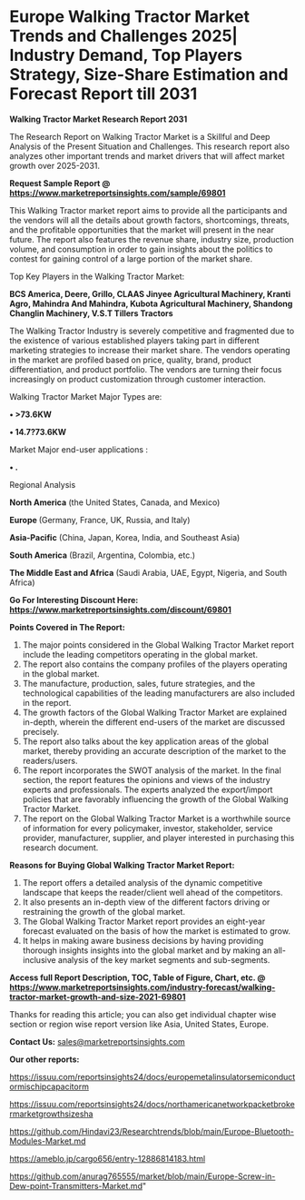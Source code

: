 # Europe Walking Tractor Market Trends and Challenges 2025| Industry Demand, Top Players Strategy, Size-Share Estimation and Forecast Report till 2031

<strong>Walking Tractor Market Research Report 2031</strong>

The Research Report on Walking Tractor Market is a Skillful and Deep Analysis of the Present Situation and Challenges. This research report also analyzes other important trends and market drivers that will affect market growth over 2025-2031.

<strong>Request Sample Report @ <a href=https://www.marketreportsinsights.com/sample/69801>https://www.marketreportsinsights.com/sample/69801</a></strong>

This Walking Tractor market report aims to provide all the participants and the vendors will all the details about growth factors, shortcomings, threats, and the profitable opportunities that the market will present in the near future. The report also features the revenue share, industry size, production volume, and consumption in order to gain insights about the politics to contest for gaining control of a large portion of the market share.

Top Key Players in the Walking Tractor Market:

<strong>BCS America, Deere, Grillo, CLAAS Jinyee Agricultural Machinery, Kranti Agro, Mahindra And Mahindra, Kubota Agricultural Machinery, Shandong Changlin Machinery, V.S.T Tillers Tractors</strong>

The Walking Tractor Industry is severely competitive and fragmented due to the existence of various established players taking part in different marketing strategies to increase their market share. The vendors operating in the market are profiled based on price, quality, brand, product differentiation, and product portfolio. The vendors are turning their focus increasingly on product customization through customer interaction.

Walking Tractor Market Major Types are:

<strong>• >73.6KW

• 14.7?73.6KW</strong>

Market Major end-user applications :

<strong>• .</strong>

Regional Analysis

</u><strong><b>North America</b></strong> (the United States, Canada, and Mexico)

<strong><b>Europe </b></strong>(Germany, France, UK, Russia, and Italy)

<strong><b>Asia-Pacific</b></strong> (China, Japan, Korea, India, and Southeast Asia)

<strong><b>South America</b></strong> (Brazil, Argentina, Colombia, etc.)

<strong><b>The Middle East and Africa</b></strong> (Saudi Arabia, UAE, Egypt, Nigeria, and South Africa)

<strong>Go For Interesting Discount Here: <a href=https://www.marketreportsinsights.com/discount/69801>https://www.marketreportsinsights.com/discount/69801</a></strong>

<strong>Points Covered in The Report:</strong>
<ol>
  <li>The major points considered in the Global Walking Tractor Market report include the leading competitors operating in the global market.</li>
  <li>The report also contains the company profiles of the players operating in the global market.</li>
  <li>The manufacture, production, sales, future strategies, and the technological capabilities of the leading manufacturers are also included in the report.</li>
  <li>The growth factors of the Global Walking Tractor Market are explained in-depth, wherein the different end-users of the market are discussed precisely.</li>
  <li>The report also talks about the key application areas of the global market, thereby providing an accurate description of the market to the readers/users.</li>
  <li>The report incorporates the SWOT analysis of the market. In the final section, the report features the opinions and views of the industry experts and professionals. The experts analyzed the export/import policies that are favorably influencing the growth of the Global Walking Tractor Market.</li>
  <li>The report on the Global Walking Tractor Market is a worthwhile source of information for every policymaker, investor, stakeholder, service provider, manufacturer, supplier, and player interested in purchasing this research document.</li>
</ol>
<strong>Reasons for Buying Global Walking Tractor Market Report:</strong>

<ol>
  <li>The report offers a detailed analysis of the dynamic competitive landscape that keeps the reader/client well ahead of the competitors.</li>
  <li>It also presents an in-depth view of the different factors driving or restraining the growth of the global market.</li>
  <li>The Global Walking Tractor Market report provides an eight-year forecast evaluated on the basis of how the market is estimated to grow.</li>
  <li>It helps in making aware business decisions by having providing thorough insights insights into the global market and by making an all-inclusive analysis of the key market segments and sub-segments.</li>
</ol>
<strong>Access full Report Description, TOC, Table of Figure, Chart, etc. @ <a href=https://www.marketreportsinsights.com/industry-forecast/walking-tractor-market-growth-and-size-2021-69801>https://www.marketreportsinsights.com/industry-forecast/walking-tractor-market-growth-and-size-2021-69801</a></strong>


Thanks for reading this article; you can also get individual chapter wise section or region wise report version like Asia, United States, Europe.

<strong>Contact Us:</strong>
sales@marketreportsinsights.com

<strong>Our other reports:</strong>

<a href=https://issuu.com/reportsinsights24/docs/europemetalinsulatorsemiconductormischipcapacitorm>https://issuu.com/reportsinsights24/docs/europemetalinsulatorsemiconductormischipcapacitorm</a>

<a href=https://issuu.com/reportsinsights24/docs/northamericanetworkpacketbrokermarketgrowthsizesha>https://issuu.com/reportsinsights24/docs/northamericanetworkpacketbrokermarketgrowthsizesha</a>

<a href=https://github.com/Hindavi23/Researchtrends/blob/main/Europe-Bluetooth-Modules-Market.md>https://github.com/Hindavi23/Researchtrends/blob/main/Europe-Bluetooth-Modules-Market.md</a>

<a href=https://ameblo.jp/cargo656/entry-12886814183.html>https://ameblo.jp/cargo656/entry-12886814183.html</a>

<a href=https://github.com/anurag765555/market/blob/main/Europe-Screw-in-Dew-point-Transmitters-Market.md>https://github.com/anurag765555/market/blob/main/Europe-Screw-in-Dew-point-Transmitters-Market.md</a>"
